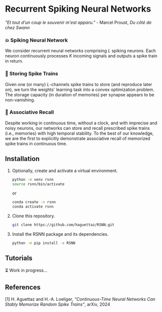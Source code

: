 # Recurrent Spiking Neural Networks

*"Et tout d'un coup le souvenir m'est apparu."* - Marcel Proust, *Du côté de chez Swann*

### :boom: Spiking Neural Network

We consider recurrent neural networks comprising $L$ spiking neurons.
Each neuron continuously processes $K$ incoming signals and outputs a spike train in return.

### :book: Storing Spike Trains

Given one (or many) $L$-channels spike trains to store (and reproduce later on), we turn the weights' learning task into a convex optimization problem.
The storage capacity (in duration of memories) per synapse appears to be non-vanishing.

### :link: Associative Recall

Despite working in continuous time, without a clock, and with imprecise and noisy neurons, our networks can store and recall prescribed spike trains (i.e., memories) with high temporal stability.
To the best of our knowledge, we are the first to explicitly demonstrate associative recall of memorized spike trains in continuous time.

## Installation

1. Optionally, create and activate a virtual environment.
    ```sh
    python -m venv rsnn
    source rsnn/bin/activate
    ```
    or 
    ```sh
    conda create -n rsnn
    conda activate rsnn
    ```

2. Clone this repository.
    ```sh
    git clone https://github.com/haguettaz/RSNN.git
    ```

3. Install the RSNN package and its dependencies.
    ```sh
    python -m pip install -e RSNN
    ```

## Tutorials

:hourglass_flowing_sand: Work in progress...

## References

[1] H. Aguettaz and H.-A. Loeliger, *"Continuous-Time Neural Networks Can Stably Memorize Random Spike Trains"*, arXiv, 2024 

